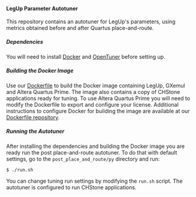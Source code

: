 #### LegUp Parameter Autotuner

This repository contains an autotuner for LegUp's
parameters, using metrics obtained before and
after Quartus place-and-route.

##### Dependencies

You will need to install [Docker](https://docs.docker.com/engine/installation/) and
[OpenTuner](http://opentuner.org/tutorial/setup/) before setting up.

##### Building the Docker Image

Use our [Dockerfile](https://github.com/phrb/legup-dockerfile/blob/master/ubuntu_legup_quartus/Dockerfile)
to build the Docker image containing LegUp, GXemul and Altera Quartus Prime. The image also
contains a copy of CHStone applications ready for tuning. To use Altera Quartus Prime you will
need to modify the Dockerfile to export and configure your license. Additional instructions to configure
Docker for building the image are available at our [Dockerfile repository](https://github.com/phrb/legup-dockerfile).

##### Running the Autotuner

After installing the dependencies and building the Docker image you are ready
run the post place-and-route autotuner. To do that with default settings,
go to the `post_place_and_route/py` directory and run:

```
$ ./run.sh
```

You can change tuning run settings by modifying the `run.sh` script.
The autotuner is configured to run CHStone applications.
